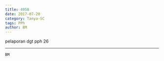 ```yaml
---
title: 4958
date: 2017-07-20
category: Tanya-SC
tags: PPh
author: BM
---
```


pelaporan dgt pph 26

---



`BM`

